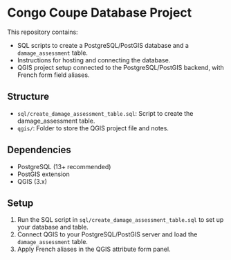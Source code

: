 # Congo Coupe Database Project

This repository contains:
- SQL scripts to create a PostgreSQL/PostGIS database and a `damage_assessment` table.
- Instructions for hosting and connecting the database.
- QGIS project setup connected to the PostgreSQL/PostGIS backend, with French form field aliases.

## Structure

- `sql/create_damage_assessment_table.sql`: Script to create the damage_assessment table.
- `qgis/`: Folder to store the QGIS project file and notes.

## Dependencies

- PostgreSQL (13+ recommended)
- PostGIS extension
- QGIS (3.x)

## Setup

1. Run the SQL script in `sql/create_damage_assessment_table.sql` to set up your database and table.
2. Connect QGIS to your PostgreSQL/PostGIS server and load the `damage_assessment` table.
3. Apply French aliases in the QGIS attribute form panel.
